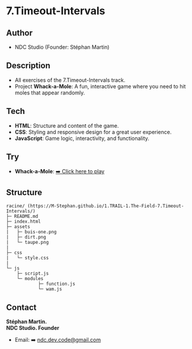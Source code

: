 # 7.Timeout-Intervals

## Author
- NDC Studio (Founder: Stéphan Martin)

## Description
- All exercises of the 7.Timeout-Intervals track.
- Project **Whack-a-Mole**: A fun, interactive game where you need to hit moles that appear randomly.

## Tech
- **HTML**: Structure and content of the game.
- **CSS**: Styling and responsive design for a great user experience.
- **JavaScript**: Game logic, interactivity, and functionality.

## Try
- **Whack-a-Mole**: [➡️ Click here to play](https://M-Stephan.github.io/1.TRAIL-1.The-Field-7.Timeout-Intervals/)

## Structure
```
racine/ (https://M-Stephan.github.io/1.TRAIL-1.The-Field-7.Timeout-Intervals/)
├─ README.md
├─ index.html
├─ assets
|   ├─ buis-one.png
|   ├─ dirt.png
|   └─ taupe.png
|
├─ css
|   └─ style.css
|
└─ js
    ├─ script.js
    └─ modules
            ├─ function.js
            └─ wam.js
```

## Contact
**Stéphan Martin.**  
**NDC Studio. Founder**  
- Email: ➡️ ndc.dev.code@gmail.com